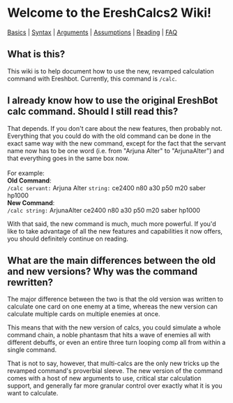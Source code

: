 <body style="overflow-x:scroll">

<h1>Welcome to the EreshCalcs2 Wiki!</h1>

<a href="https://andell4301.github.io/EreshCalcs2/basics">Basics</a> | <a href="https://andell4301.github.io/EreshCalcs2/syntax">Syntax</a> | <a href="https://andell4301.github.io/EreshCalcs2/arguments">Arguments</a> | <a href="https://andell4301.github.io/EreshCalcs2/assumptions">Assumptions</a> | <a href="https://andell4301.github.io/EreshCalcs2/reading">Reading</a> | <a href="https://andell4301.github.io/EreshCalcs2/FAQ">FAQ</a>

<h2>What is this?</h2>
This wiki is to help document how to use the new, revamped calculation command with Ereshbot. 
Currently, this command is <code>/calc</code>.
<h2>I already know how to use the original EreshBot calc command. Should I still read this?</h2>
That depends. If you don't care about the new features, then probably not. Everything that you could do with the old 
command can be done in the exact same way with the new command, except for the fact that the servant name now has to 
be one word (i.e. from "Arjuna Alter" to "ArjunaAlter") and that everything goes in the same box now.
<br><br>
For example:
<br>
<strong>Old Command</strong>:<br>
<code>/calc servant:</code> Arjuna Alter <code>string:</code> ce2400 n80 a30 p50 m20 saber hp1000
<br><b>New Command</b>:<br>
<code>/calc string:</code> ArjunaAlter ce2400 n80 a30 p50 m20 saber hp1000

With that said, the new command is much, much more powerful. If you'd like to take advantage of all the new 
features and capabilities it now offers, you should definitely continue on reading.
<h2>What are the main differences between the old and new versions? Why was the command rewritten?</h2>
The major difference between the two is that the old version was written to calculate one card on one enemy at a time,
whereas the new version can calculate multiple cards on multiple enemies at once.
<br>

This means that with the new version of calcs, you could simulate a whole command chain, a noble phantasm 
that hits a wave of enemies all with different debuffs, or even an entire three turn looping comp all from within 
a single command.

That is not to say, however, that multi-calcs are the only new tricks up the revamped command's proverbial sleeve.
The new version of the command comes with a host of new arguments to use, critical star calculation support, 
and generally far more granular control over exactly what it is you want to calculate.